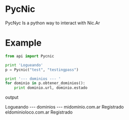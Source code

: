 PycNic
======

PycNyc Is a python way to interact with Nic.Ar

Example
======


```python
from api import Pycnic

print 'Logueando'
p = Pycnic("test", "testingpass")

print '--- dominios --- '
for dominio in p.obtener_dominios():
    print dominio.url, dominio.estado
`````

output

Logueando
--- dominios --- 
midominio.com.ar Registrado
eldominioloco.com.ar Registrado

